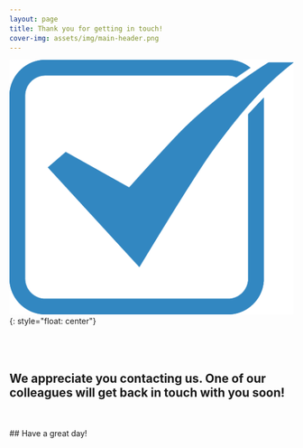 ```yaml
---
layout: page
title: Thank you for getting in touch!
cover-img: assets/img/main-header.png 
---
```

![salesforce logo](assets/img/checkbox-512.png){: style="float: center"}
<br/>
<br/>
<br/>
<br/>
## We appreciate you contacting us. One of our colleagues will get back in touch with you soon!
<br/>
<br/>
## Have a great day!
